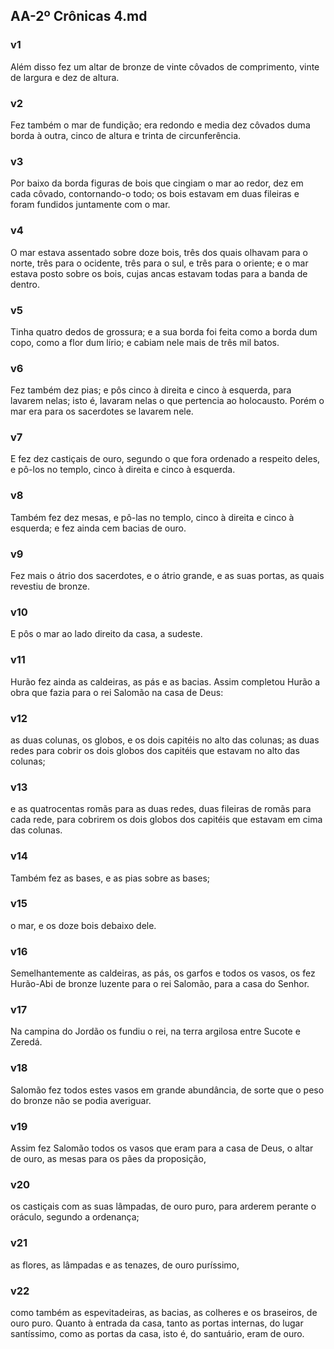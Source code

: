 ## AA-2º Crônicas 4.md
### v1
 Além disso fez um altar de bronze de vinte côvados de comprimento, vinte de largura e dez de altura.
### v2
 Fez também o mar de fundição; era redondo e media dez côvados duma borda à outra, cinco de altura e trinta de circunferência.
### v3
 Por baixo da borda figuras de bois que cingiam o mar ao redor, dez em cada côvado, contornando-o todo; os bois estavam em duas fileiras e foram fundidos juntamente com o mar.
### v4
 O mar estava assentado sobre doze bois, três dos quais olhavam para o norte, três para o ocidente, três para o sul, e três para o oriente; e o mar estava posto sobre os bois, cujas ancas estavam todas para a banda de dentro.
### v5
 Tinha quatro dedos de grossura; e a sua borda foi feita como a borda dum copo, como a flor dum lírio; e cabiam nele mais de três mil batos.
### v6
 Fez também dez pias; e pôs cinco à direita e cinco à esquerda, para lavarem nelas; isto é, lavaram nelas o que pertencia ao holocausto. Porém o mar era para os sacerdotes se lavarem nele.
### v7
 E fez dez castiçais de ouro, segundo o que fora ordenado a respeito deles, e pô-los no templo, cinco à direita e cinco à esquerda.
### v8
 Também fez dez mesas, e pô-las no templo, cinco à direita e cinco à esquerda; e fez ainda cem bacias de ouro.
### v9
 Fez mais o átrio dos sacerdotes, e o átrio grande, e as suas portas, as quais revestiu de bronze.
### v10
 E pôs o mar ao lado direito da casa, a sudeste.
### v11
 Hurão fez ainda as caldeiras, as pás e as bacias. Assim completou Hurão a obra que fazia para o rei Salomão na casa de Deus:
### v12
 as duas colunas, os globos, e os dois capitéis no alto das colunas; as duas redes para cobrir os dois globos dos capitéis que estavam no alto das colunas;
### v13
 e as quatrocentas romãs para as duas redes, duas fileiras de romãs para cada rede, para cobrirem os dois globos dos capitéis que estavam em cima das colunas.
### v14
 Também fez as bases, e as pias sobre as bases;
### v15
 o mar, e os doze bois debaixo dele.
### v16
 Semelhantemente as caldeiras, as pás, os garfos e todos os vasos, os fez Hurão-Abi de bronze luzente para o rei Salomão, para a casa do Senhor.
### v17
 Na campina do Jordão os fundiu o rei, na terra argilosa entre Sucote e Zeredá.
### v18
 Salomão fez todos estes vasos em grande abundância, de sorte que o peso do bronze não se podia averiguar.
### v19
 Assim fez Salomão todos os vasos que eram para a casa de Deus, o altar de ouro, as mesas para os pães da proposição,
### v20
 os castiçais com as suas lâmpadas, de ouro puro, para arderem perante o oráculo, segundo a ordenança;
### v21
 as flores, as lâmpadas e as tenazes, de ouro puríssimo,
### v22
 como também as espevitadeiras, as bacias, as colheres e os braseiros, de ouro puro. Quanto à entrada da casa, tanto as portas internas, do lugar santíssimo, como as portas da casa, isto é, do santuário, eram de ouro.
